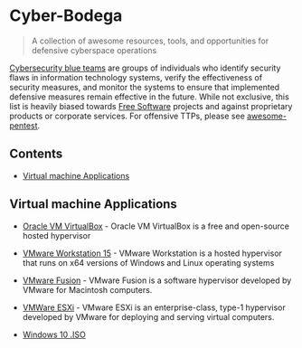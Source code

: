 # Cyber-Bodega

>A collection of awesome resources, tools, and opportunities for defensive cyberspace operations

[Cybersecurity blue teams](https://en.wikipedia.org/wiki/Blue_team_(computer_security)) are groups of individuals who identify security flaws in information technology systems, verify the effectiveness of security measures, and monitor the systems to ensure that implemented defensive measures remain effective in the future. While not exclusive, this list is heavily biased towards [Free Software](https://www.gnu.org/philosophy/free-sw.html) projects and against proprietary products or corporate services. For offensive TTPs, please see [awesome-pentest](https://github.com/fabacab/awesome-pentest).

## Contents

- [Virtual machine Applications](#virtual-machine-applications)






## Virtual machine Applications
 - [Oracle VM VirtualBox](https://www.virtualbox.org/) - Oracle VM VirtualBox is a free and open-source hosted hypervisor
 - [VMware Workstation 15](https://www.vmware.com/products/workstation-player/workstation-player-evaluation.html) - VMware Workstation is a hosted hypervisor that runs on x64 versions of Windows and Linux operating systems
  - [VMware Fusion](https://www.vmware.com/products/fusion/fusion-evaluation.html) - VMware Fusion is a software hypervisor developed by VMware for Macintosh computers.
  - [VMWare ESXi](https://www.vmware.com/products/esxi-and-esx.html) - VMware ESXi is an enterprise-class, type-1 hypervisor developed by VMware for deploying and serving virtual computers.
  
  
  
 - [Windows 10 .ISO](https://docs.microsoft.com/en-us/virtualization/hyper-v-on-windows/quick-start/enable-hyper-v)


